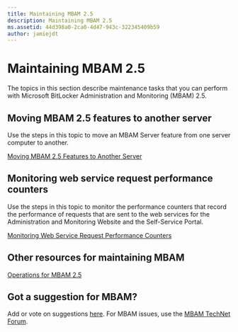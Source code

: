 ```yaml
---
title: Maintaining MBAM 2.5
description: Maintaining MBAM 2.5
ms.assetid: 44d398a0-2ca0-4d47-943c-322345409b59
author: jamiejdt
---
```


# Maintaining MBAM 2.5


The topics in this section describe maintenance tasks that you can perform with Microsoft BitLocker Administration and Monitoring (MBAM) 2.5.

## Moving MBAM 2.5 features to another server


Use the steps in this topic to move an MBAM Server feature from one server computer to another.

[Moving MBAM 2.5 Features to Another Server](moving-mbam-25-features-to-another-server.md)

## Monitoring web service request performance counters


Use the steps in this topic to monitor the performance counters that record the performance of requests that are sent to the web services for the Administration and Monitoring Website and the Self-Service Portal.

[Monitoring Web Service Request Performance Counters](monitoring-web-service-request-performance-counters.md)

## Other resources for maintaining MBAM


[Operations for MBAM 2.5](operations-for-mbam-25.md)

## Got a suggestion for MBAM?


Add or vote on suggestions [here](http://mbam.uservoice.com/forums/268571-microsoft-bitlocker-administration-and-monitoring). For MBAM issues, use the [MBAM TechNet Forum](https://social.technet.microsoft.com/Forums/home?forum=mdopmbam).

 

 





